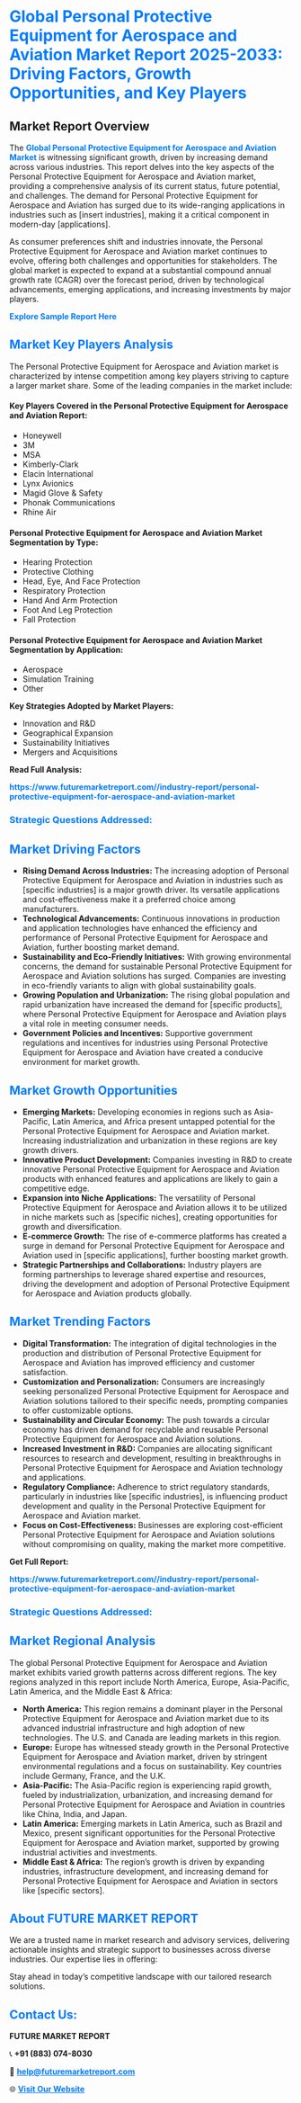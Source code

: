 <h1 style="color: #007BFF;">Global Personal Protective Equipment for Aerospace and Aviation Market Report 2025-2033: Driving Factors, Growth Opportunities, and Key Players</h1>

<section id="overview">
<h2>Market Report Overview</h2>
<p>The <a href="https://www.futuremarketreport.com//industry-report/personal-protective-equipment-for-aerospace-and-aviation-market" style="color: #007BFF; text-decoration: none;"><strong>Global Personal Protective Equipment for Aerospace and Aviation Market</strong></a> is witnessing significant growth, driven by increasing demand across various industries. This report delves into the key aspects of the Personal Protective Equipment for Aerospace and Aviation market, providing a comprehensive analysis of its current status, future potential, and challenges. The demand for Personal Protective Equipment for Aerospace and Aviation has surged due to its wide-ranging applications in industries such as [insert industries], making it a critical component in modern-day [applications].</p>
<p>As consumer preferences shift and industries innovate, the Personal Protective Equipment for Aerospace and Aviation market continues to evolve, offering both challenges and opportunities for stakeholders. The global market is expected to expand at a substantial compound annual growth rate (CAGR) over the forecast period, driven by technological advancements, emerging applications, and increasing investments by major players.</p>
</section>

<section id="overview">
<p><a href="https://www.futuremarketreport.com//request-sample/reportId=50920" style="color: #007BFF; text-decoration: none;"><strong>Explore Sample Report Here</strong></a></p>
</section>

<section id="key-players">
<h2 style="color: #007BFF;">Market Key Players Analysis</h2>
<p>The Personal Protective Equipment for Aerospace and Aviation market is characterized by intense competition among key players striving to capture a larger market share. Some of the leading companies in the market include:</p>
<h4>Key Players Covered in the Personal Protective Equipment for Aerospace and Aviation Report:</h4>
<ul><li>Honeywell</li><li>3M</li><li>MSA</li><li>Kimberly-Clark</li><li>Elacin International</li><li>Lynx Avionics</li><li>Magid Glove &amp; Safety</li><li>Phonak Communications</li><li>Rhine Air</li></ul>
<h4>Personal Protective Equipment for Aerospace and Aviation Market Segmentation by Type:</h4>
<ul><li>Hearing Protection</li><li>Protective Clothing</li><li>Head, Eye, And Face Protection</li><li>Respiratory Protection</li><li>Hand And Arm Protection</li><li>Foot And Leg Protection</li><li>Fall Protection</li></ul>

<h4>Personal Protective Equipment for Aerospace and Aviation Market Segmentation by Application:</h4>
<ul><li>Aerospace</li><li>Simulation Training</li><li>Other</li></ul>
<p><strong>Key Strategies Adopted by Market Players:</strong></p>
<ul>
<li>Innovation and R&D</li>
<li>Geographical Expansion</li>
<li>Sustainability Initiatives</li>
<li>Mergers and Acquisitions</li>
</ul>
</section>

<section>
<p><strong>Read Full Analysis: </strong></p><a href="https://www.futuremarketreport.com//industry-report/personal-protective-equipment-for-aerospace-and-aviation-market" style="color: #007BFF; text-decoration: none;"><strong>https://www.futuremarketreport.com//industry-report/personal-protective-equipment-for-aerospace-and-aviation-market</strong></a>
<h3 style="color: #007BFF;">Strategic Questions Addressed:</h3>
</section>

<section id="driving-factors">
<h2 style="color: #007BFF;">Market Driving Factors</h2>
<ul>
<li><strong>Rising Demand Across Industries:</strong> The increasing adoption of Personal Protective Equipment for Aerospace and Aviation in industries such as [specific industries] is a major growth driver. Its versatile applications and cost-effectiveness make it a preferred choice among manufacturers.</li>
<li><strong>Technological Advancements:</strong> Continuous innovations in production and application technologies have enhanced the efficiency and performance of Personal Protective Equipment for Aerospace and Aviation, further boosting market demand.</li>
<li><strong>Sustainability and Eco-Friendly Initiatives:</strong> With growing environmental concerns, the demand for sustainable Personal Protective Equipment for Aerospace and Aviation solutions has surged. Companies are investing in eco-friendly variants to align with global sustainability goals.</li>
<li><strong>Growing Population and Urbanization:</strong> The rising global population and rapid urbanization have increased the demand for [specific products], where Personal Protective Equipment for Aerospace and Aviation plays a vital role in meeting consumer needs.</li>
<li><strong>Government Policies and Incentives:</strong> Supportive government regulations and incentives for industries using Personal Protective Equipment for Aerospace and Aviation have created a conducive environment for market growth.</li>
</ul>
</section>

<section id="growth-opportunities">
<h2 style="color: #007BFF;">Market Growth Opportunities</h2>
<ul>
<li><strong>Emerging Markets:</strong> Developing economies in regions such as Asia-Pacific, Latin America, and Africa present untapped potential for the Personal Protective Equipment for Aerospace and Aviation market. Increasing industrialization and urbanization in these regions are key growth drivers.</li>
<li><strong>Innovative Product Development:</strong> Companies investing in R&D to create innovative Personal Protective Equipment for Aerospace and Aviation products with enhanced features and applications are likely to gain a competitive edge.</li>
<li><strong>Expansion into Niche Applications:</strong> The versatility of Personal Protective Equipment for Aerospace and Aviation allows it to be utilized in niche markets such as [specific niches], creating opportunities for growth and diversification.</li>
<li><strong>E-commerce Growth:</strong> The rise of e-commerce platforms has created a surge in demand for Personal Protective Equipment for Aerospace and Aviation used in [specific applications], further boosting market growth.</li>
<li><strong>Strategic Partnerships and Collaborations:</strong> Industry players are forming partnerships to leverage shared expertise and resources, driving the development and adoption of Personal Protective Equipment for Aerospace and Aviation products globally.</li>
</ul>
</section>

<section id="trending-factors">
<h2 style="color: #007BFF;">Market Trending Factors</h2>
<ul>
<li><strong>Digital Transformation:</strong> The integration of digital technologies in the production and distribution of Personal Protective Equipment for Aerospace and Aviation has improved efficiency and customer satisfaction.</li>
<li><strong>Customization and Personalization:</strong> Consumers are increasingly seeking personalized Personal Protective Equipment for Aerospace and Aviation solutions tailored to their specific needs, prompting companies to offer customizable options.</li>
<li><strong>Sustainability and Circular Economy:</strong> The push towards a circular economy has driven demand for recyclable and reusable Personal Protective Equipment for Aerospace and Aviation solutions.</li>
<li><strong>Increased Investment in R&D:</strong> Companies are allocating significant resources to research and development, resulting in breakthroughs in Personal Protective Equipment for Aerospace and Aviation technology and applications.</li>
<li><strong>Regulatory Compliance:</strong> Adherence to strict regulatory standards, particularly in industries like [specific industries], is influencing product development and quality in the Personal Protective Equipment for Aerospace and Aviation market.</li>
<li><strong>Focus on Cost-Effectiveness:</strong> Businesses are exploring cost-efficient Personal Protective Equipment for Aerospace and Aviation solutions without compromising on quality, making the market more competitive.</li>
</ul>
</section>

<section>
<p><strong>Get Full Report: </strong></p><a href="https://www.futuremarketreport.com//industry-report/personal-protective-equipment-for-aerospace-and-aviation-market" style="color: #007BFF; text-decoration: none;"><strong>https://www.futuremarketreport.com//industry-report/personal-protective-equipment-for-aerospace-and-aviation-market</strong></a>
<h3 style="color: #007BFF;">Strategic Questions Addressed:</h3>
</section>


<section id="regional-analysis">
<h2 style="color: #007BFF;">Market Regional Analysis</h2>
<p>The global Personal Protective Equipment for Aerospace and Aviation market exhibits varied growth patterns across different regions. The key regions analyzed in this report include North America, Europe, Asia-Pacific, Latin America, and the Middle East & Africa:</p>
<ul>
<li><strong>North America:</strong> This region remains a dominant player in the Personal Protective Equipment for Aerospace and Aviation market due to its advanced industrial infrastructure and high adoption of new technologies. The U.S. and Canada are leading markets in this region.</li>
<li><strong>Europe:</strong> Europe has witnessed steady growth in the Personal Protective Equipment for Aerospace and Aviation market, driven by stringent environmental regulations and a focus on sustainability. Key countries include Germany, France, and the U.K.</li>
<li><strong>Asia-Pacific:</strong> The Asia-Pacific region is experiencing rapid growth, fueled by industrialization, urbanization, and increasing demand for Personal Protective Equipment for Aerospace and Aviation in countries like China, India, and Japan.</li>
<li><strong>Latin America:</strong> Emerging markets in Latin America, such as Brazil and Mexico, present significant opportunities for the Personal Protective Equipment for Aerospace and Aviation market, supported by growing industrial activities and investments.</li>
<li><strong>Middle East & Africa:</strong> The region’s growth is driven by expanding industries, infrastructure development, and increasing demand for Personal Protective Equipment for Aerospace and Aviation in sectors like [specific sectors].</li>
</ul>
</section>

<footer>
<h2 style="color: #007BFF;">About FUTURE MARKET REPORT</h2>
<p>We are a trusted name in market research and advisory services, delivering actionable insights and strategic support to businesses across diverse industries. Our expertise lies in offering:</p>

<p>Stay ahead in today’s competitive landscape with our tailored research solutions.</p>

<h2 style="color: #007BFF;">Contact Us:</h2>
<p><strong>FUTURE MARKET REPORT</strong></p>
<p>📞 <strong>+91 (883) 074-8030</strong></p>
<p>📧 <strong><a href="mailto:help@futuremarketreport.com" style="color: #007BFF;">help@futuremarketreport.com</a></strong></p>
<p>🌐 <strong><a href="https://www.futuremarketreport.com/" style="color: #007BFF;">Visit Our Website</a></strong></p>
</footer>